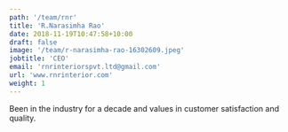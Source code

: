 ```yaml
---
path: '/team/rnr'
title: 'R.Narasimha Rao'
date: 2018-11-19T10:47:58+10:00
draft: false
image: '/team/r-narasimha-rao-16302609.jpeg'
jobtitle: 'CEO'
email: 'rnrinteriorspvt.ltd@gmail.com'
url: 'www.rnrinterior.com'
weight: 1
---
```

Been in the industry for a decade and values in customer satisfaction and quality.
